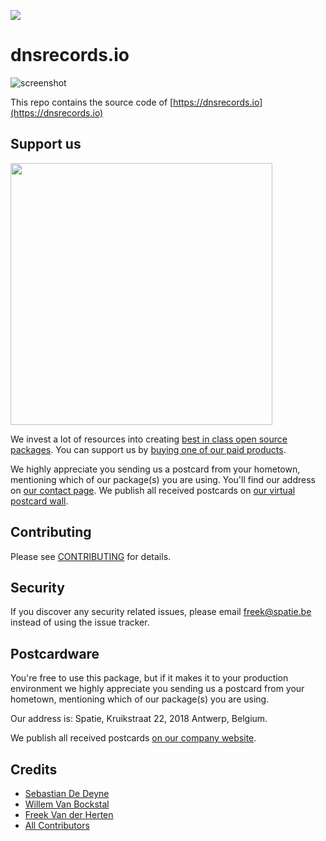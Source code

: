 
[<img src="https://github-ads.s3.eu-central-1.amazonaws.com/support-ukraine.svg?t=1" />](https://supportukrainenow.org)

# dnsrecords.io

![screenshot](https://spatie.github.io/dnsrecords.io/screenshot.png)

This repo contains the source code of [https://dnsrecords.io](https://dnsrecords.io)

## Support us

[<img src="https://github-ads.s3.eu-central-1.amazonaws.com/dnsrecordsio.jpg?t=1" width="419px" />](https://spatie.be/github-ad-click/dnsrecords.io)

We invest a lot of resources into creating [best in class open source packages](https://spatie.be/open-source). You can support us by [buying one of our paid products](https://spatie.be/open-source/support-us).

We highly appreciate you sending us a postcard from your hometown, mentioning which of our package(s) you are using. You'll find our address on [our contact page](https://spatie.be/about-us). We publish all received postcards on [our virtual postcard wall](https://spatie.be/open-source/postcards).

## Contributing

Please see [CONTRIBUTING](https://github.com/spatie/.github/blob/main/CONTRIBUTING.md) for details.

## Security

If you discover any security related issues, please email [freek@spatie.be](mailto:freek@spatie.be) instead of using the issue tracker.

## Postcardware

You're free to use this package, but if it makes it to your production environment we highly appreciate you sending us a postcard from your hometown, mentioning which of our package(s) you are using.

Our address is: Spatie, Kruikstraat 22, 2018 Antwerp, Belgium.

We publish all received postcards [on our company website](https://spatie.be/en/opensource/postcards).

## Credits

- [Sebastian De Deyne](https://github.com/sebdeyne)
- [Willem Van Bockstal](https://github.com/willemvb)
- [Freek Van der Herten](https://github.com/freekmurze)
- [All Contributors](../../contributors)
